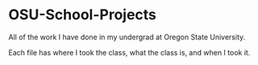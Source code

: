 # OSU-School-Projects

All of the work I have done in my undergrad at Oregon State University.

Each file has where I took the class, what the class is, and when I took it.
